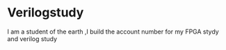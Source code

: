 # Verilogstudy
I am a student of the earth ,I build the account number for my FPGA stydy and verilog study
